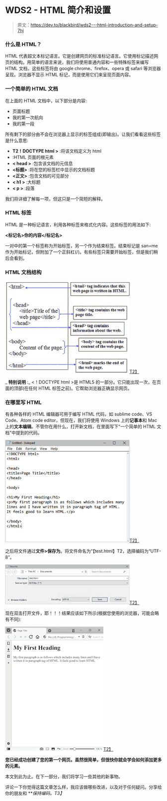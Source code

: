 # WDS2 - HTML 简介和设置

> 原文：<https://dev.to/blackbird/wds2---html-introduction-and-setup-7hj>

### 什么是 HTML？

HTML 代表超文本标记语言。它是创建网页的标准标记语言。它使用标记描述网页的结构。用简单的语言来说，我们将使用普通内容和一些特殊标签来编写 HTML 文档，这些标签将由 google chrome、firefox、opera 或 safari 等浏览器呈现。浏览器不显示 HTML 标记，而是使用它们来呈现页面内容。

### 一个简单的 HTML 文档

在上面的 HTML 文档中，以下部分是内容:

*   页面标题
*   我的第一次航向
*   我的第一段

所有剩下的部分由不会在浏览器上显示的标签组成(即输出)。让我们看看这些标签是什么意思:

*   **T2！DOCTYPE html >** :将该文档定义为 html
*   **<HTML>**:HTML 页面的根元素
*   **< head >** :包含该文档的元信息
*   **<标题>** :将在您的标签栏中显示的文档标题
*   **<正文>** :包含文档的可见部分
*   **< h1 >** :大标题
*   **< p >** :段落

我们将详细了解每一项，但这只是一个简短的解释。

### HTML 标签

HTML 是一种标记语言，利用各种标签来格式化内容。这些标签的用法如下:

**<标记名>你的内容</标记名>**

一对中的第一个标签称为开始标签，另一个作为结束标签。结束标记是 san=me 作为开始标记，但附加了一个正斜杠(/)。有些标签只需要开始标签，但是我们稍后会看到。

### HTML 文档结构

[![](img/fa6d306341f1a226cf5d251d5f73f8f0.png)T2】](https://2.bp.blogspot.com/-0B_ZoHzOhyE/Wikn4Cqm1yI/AAAAAAAAHCw/ZhcScuYV1pgQ3j0tl4Q2mQ9F30TtHZN9ACLcBGAs/s1600/basic-html-tags.jpg)

_ **特别说明** :_ <！DOCTYPE html >是 HTML5 的一部分。它只能出现一次，在页面的顶部(在任何 HTML 标签之前)。它帮助浏览器正确显示网页。

### 在哪里写 HTML

有各种各样的 HTML 编辑器可用于编写 HTML 代码，如 sublime code、VS Code、Atom code editor，但现在，我们将使用 Windows 上的**记事本**和 Mac 上的**文本编辑**。不管你在用什么，打开新文档，在里面写下“一个简单的 HTML 文档”中提到的代码。

[![](img/e70f674f3e762240695726f4663915b0.png)T2】](https://2.bp.blogspot.com/-iCTBRw-O0-M/Wikzzhza8EI/AAAAAAAAHDc/jCD-iWJ3NfEW1DMWvq4BlpC6J7dweErewCLcBGAs/s1600/WDS2-1.PNG)

之后将文件通过**文件>保存为**。将文件命名为“【test.html】T2，选择编码为“UTF-8”。

[![](img/1502b2099ff7ce408805797897bee6b9.png)T2】](https://4.bp.blogspot.com/-Tt2wQ8NSSpk/WikwFg7gEKI/AAAAAAAAHDQ/nVRP4Rv5ELE0JGQ00GsMz5CuhTdZudAAACLcBGAs/s1600/WDS2-2.PNG)

现在双击打开文件，耶！！！结果应该如下所示(根据您使用的浏览器，可能会略有不同):

[![](img/7cd2950f3f75dbb09f2ac64c34675200.png)T2】](https://3.bp.blogspot.com/-XGG3P6bKMhs/Wikz4y8zi7I/AAAAAAAAHDg/F7L9zC4y0RwK5mPWXJRP76k7TEyONl6wwCLcBGAs/s1600/WDS2-3.PNG)

**您已经成功创建了您的第一个网页。虽然很简单，但很快你就会学会如何添加更多的元素。**

本文到此为止。在下一部分，我们将学习一些其他的新事物。

评论一下你觉得这篇文章怎么样，我应该做哪些改进，以及对于任何疑问。分享给你的朋友和 ***保持编码。*T3】**